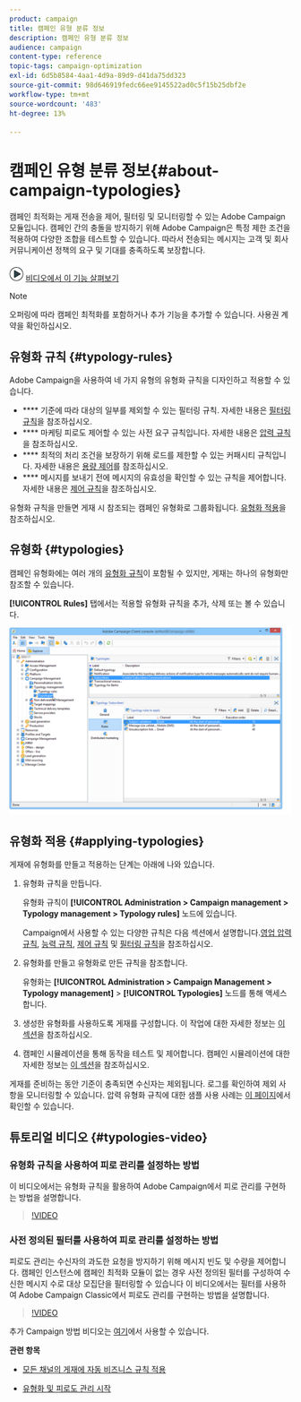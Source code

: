 ```yaml
---
product: campaign
title: 캠페인 유형 분류 정보
description: 캠페인 유형 분류 정보
audience: campaign
content-type: reference
topic-tags: campaign-optimization
exl-id: 6d5b8584-4aa1-4d9a-89d9-d41da75dd323
source-git-commit: 98d646919fedc66ee9145522ad0c5f15b25dbf2e
workflow-type: tm+mt
source-wordcount: '483'
ht-degree: 13%

---
```


# 캠페인 유형 분류 정보{#about-campaign-typologies}

<!--
>[!AVAILABILITY]
>
>:warning: This capability is not available in Campaign v8. [Learn more](https://experienceleague.adobe.com/docs/campaign/campaign-v8/campaign-home.html)
-->

캠페인 최적화는 게재 전송을 제어, 필터링 및 모니터링할 수 있는 Adobe Campaign 모듈입니다. 캠페인 간의 충돌을 방지하기 위해 Adobe Campaign은 특정 제한 조건을 적용하여 다양한 조합을 테스트할 수 있습니다. 따라서 전송되는 메시지는 고객 및 회사 커뮤니케이션 정책의 요구 및 기대를 충족하도록 보장합니다.

![](assets/do-not-localize/how-to-video.png) [비디오에서 이 기능 살펴보기](#typologies-video)

>[!NOTE]
>
>오퍼링에 따라 캠페인 최적화를 포함하거나 추가 기능을 추가할 수 있습니다. 사용권 계약을 확인하십시오.

## 유형화 규칙 {#typology-rules}

Adobe Campaign을 사용하여 네 가지 유형의 유형화 규칙을 디자인하고 적용할 수 있습니다.

* **** 기준에 따라 대상의 일부를 제외할 수 있는 필터링 규칙. 자세한 내용은 [필터링 규칙](../../campaign/using/filtering-rules.md)을 참조하십시오.
* **** 마케팅 피로도 제어할 수 있는 사전 요구 규칙입니다. 자세한 내용은 [압력 규칙](../../campaign/using/pressure-rules.md)을 참조하십시오.
* **** 최적의 처리 조건을 보장하기 위해 로드를 제한할 수 있는 커패시티 규칙입니다. 자세한 내용은 [용량 제어](../../campaign/using/consistency-rules.md#controlling-capacity)를 참조하십시오.
* **** 메시지를 보내기 전에 메시지의 유효성을 확인할 수 있는 규칙을 제어합니다. 자세한 내용은 [제어 규칙](../../campaign/using/control-rules.md)을 참조하십시오.

유형화 규칙을 만들면 게재 시 참조되는 캠페인 유형화로 그룹화됩니다. [유형화 적용](#applying-typologies)을 참조하십시오.

## 유형화 {#typologies}

캠페인 유형화에는 여러 개의 [유형화 규칙](#typology-rules)이 포함될 수 있지만, 게재는 하나의 유형화만 참조할 수 있습니다.

**[!UICONTROL Rules]** 탭에서는 적용할 유형화 규칙을 추가, 삭제 또는 볼 수 있습니다.

![](assets/campaign_opt_rules_tab.png)

## 유형화 적용 {#applying-typologies}

게재에 유형화를 만들고 적용하는 단계는 아래에 나와 있습니다.

1. 유형화 규칙을 만듭니다.

   유형화 규칙이 **[!UICONTROL Administration > Campaign management > Typology management > Typology rules]** 노드에 있습니다.

   Campaign에서 사용할 수 있는 다양한 규칙은 다음 섹션에서 설명합니다.[영업 압력 규칙](../../campaign/using/pressure-rules.md), [능력 규칙](../../campaign/using/consistency-rules.md#controlling-capacity), [제어 규칙](../../campaign/using/control-rules.md) 및 [필터링 규칙](../../campaign/using/filtering-rules.md)을 참조하십시오.

1. 유형화를 만들고 유형화로 만든 규칙을 참조합니다.

   유형화는 **[!UICONTROL Administration > Campaign Management > Typology management]** > **[!UICONTROL Typologies]** 노드를 통해 액세스합니다.

1. 생성한 유형화를 사용하도록 게재를 구성합니다. 이 작업에 대한 자세한 정보는 [이 섹션](../../campaign/using/applying-rules.md#applying-a-typology-to-a-delivery)을 참조하십시오.
1. 캠페인 시뮬레이션을 통해 동작을 테스트 및 제어합니다. 캠페인 시뮬레이션에 대한 자세한 정보는 [이 섹션](../../campaign/using/campaign-simulations.md)을 참조하십시오.

게재를 준비하는 동안 기준이 충족되면 수신자는 제외됩니다. 로그를 확인하여 제외 사항을 모니터링할 수 있습니다. 압력 유형화 규칙에 대한 샘플 사용 사례는 [이 페이지](../../campaign/using/pressure-rules.md#use-cases-on-pressure-rules)에서 확인할 수 있습니다.

## 튜토리얼 비디오 {#typologies-video}

### 유형화 규칙을 사용하여 피로 관리를 설정하는 방법

이 비디오에서는 유형화 규칙을 활용하여 Adobe Campaign에서 피로 관리를 구현하는 방법을 설명합니다.

>[!VIDEO](https://video.tv.adobe.com/v/25090?quality=12)

### 사전 정의된 필터를 사용하여 피로 관리를 설정하는 방법

피로도 관리는 수신자의 과도한 요청을 방지하기 위해 메시지 빈도 및 수량을 제어합니다. 캠페인 인스턴스에 캠페인 최적화 모듈이 없는 경우 사전 정의된 필터를 구성하여 수신한 메시지 수로 대상 모집단을 필터링할 수 있습니다
이 비디오에서는 필터를 사용하여 Adobe Campaign Classic에서 피로도 관리를 구현하는 방법을 설명합니다.

>[!VIDEO](https://video.tv.adobe.com/v/25091?quality=12)

추가 Campaign 방법 비디오는 [여기](https://experienceleague.adobe.com/docs/campaign-classic-learn/tutorials/overview.html?lang=ko)에서 사용할 수 있습니다.

**관련 항목**

* [모든 채널의 게재에 자동 비즈니스 규칙 적용](https://helpx.adobe.com/campaign/kb/simplifying-campaign-management-acc.html#Applyautomaticbusinessrulestodeliveriesonanychannel)

* [유형화 및 피로도 관리 시작](../../campaign/using/pressure-rules.md)

